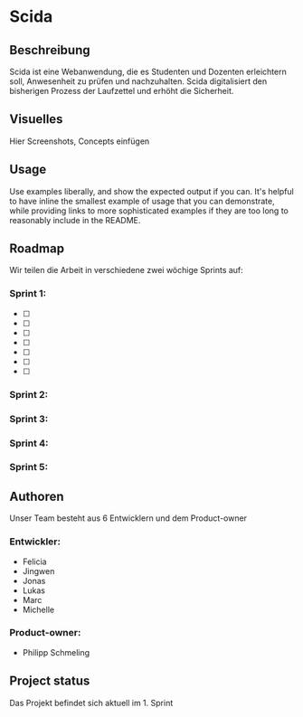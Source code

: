 # Scida

## Beschreibung
Scida ist eine Webanwendung, die es Studenten und Dozenten erleichtern soll, Anwesenheit zu prüfen und nachzuhalten.
Scida digitalisiert den bisherigen Prozess der Laufzettel und erhöht die Sicherheit.

## Visuelles
Hier Screenshots, Concepts einfügen

## Usage
Use examples liberally, and show the expected output if you can. It's helpful to have inline the smallest example of usage that you can demonstrate, while providing links to more sophisticated examples if they are too long to reasonably include in the README.

## Roadmap
Wir teilen die Arbeit in verschiedene zwei wöchige Sprints auf:

### Sprint 1:

- [ ] [i36]: https://gitlab.com/ciis-capstone-project/winter-2022-2023/team-11/scida/-/issues/36
- [ ] [i28]: https://gitlab.com/ciis-capstone-project/winter-2022-2023/team-11/scida/-/issues/28
- [ ] [i25]: https://gitlab.com/ciis-capstone-project/winter-2022-2023/team-11/scida/-/issues/25
- [ ] [i22]: https://gitlab.com/ciis-capstone-project/winter-2022-2023/team-11/scida/-/issues/22
- [ ] [i14]: https://gitlab.com/ciis-capstone-project/winter-2022-2023/team-11/scida/-/issues/14
- [ ] [i13]: https://gitlab.com/ciis-capstone-project/winter-2022-2023/team-11/scida/-/issues/13
- [ ] [i1]: https://gitlab.com/ciis-capstone-project/winter-2022-2023/team-11/scida/-/issues/1

### Sprint 2:
### Sprint 3:
### Sprint 4:
### Sprint 5:


## Authoren
Unser Team besteht aus 6 Entwicklern und dem Product-owner

### Entwickler:
- Felicia
- Jingwen
- Jonas
- Lukas
- Marc
- Michelle

### Product-owner:
- Philipp Schmeling


## Project status
Das Projekt befindet sich aktuell im 1. Sprint
